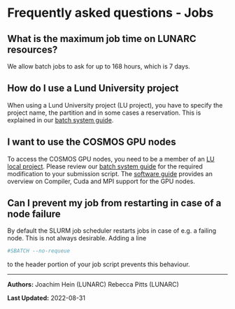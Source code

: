 # Frequently asked questions - Jobs

## What is the maximum job time on LUNARC resources?

We allow batch jobs to ask for up to 168 hours, which is 7 days.

## How do I use a Lund University project

When using a Lund University project (LU project), you have to specify the project name, the partition and in some cases a reservation.  This is explained in our [batch system guide](https://lunarc-documentation.readthedocs.io/en/latest/batch_system/#specifying-a-project-and-partition-for-users-with-lu-projects-or-multiple-projects).

## I want to use the COSMOS GPU nodes

To access the COSMOS GPU nodes, you need to be a member of an [LU local project](https://supr.snic.se/round/2020locallu/). Please review our [batch system guide](https://lunarc-documentation.readthedocs.io/en/latest/manual/submitting_jobs/manual_specifying_requirements/#accessing-gpus-in-the-lu-partition) for the required modification to your submission script.  The [software guide](https://lunarc-documentation.readthedocs.io/en/latest/manual/manual_modules_toolchains/#cuda-based-toolchains-for-gpu-nodes) provides an overview on Compiler, Cuda and MPI support for the GPU nodes. 

## Can I prevent my job from restarting in case of a node failure

By default the SLURM job scheduler restarts jobs in case of e.g. a failing node.  This is not always desirable.  Adding a line
```bash
#SBATCH --no-requeue
```
to the header portion of your job script prevents this behaviour.

---

**Authors:**
Joachim Hein (LUNARC)
Rebecca Pitts (LUNARC)

**Last Updated:**
2022-08-31
